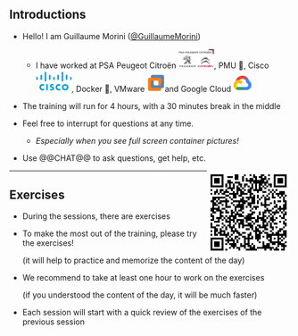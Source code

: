 ## Introductions

- Hello! I am Guillaume Morini ([@GuillaumeMorini])
   - I have worked at PSA Peugeot Citroën <img src="images/psa.jpeg" alt="PSA" width="64"/>, PMU 🏇, Cisco <img src="images/cisco2.png" alt="Cisco" width="64"/>, Docker 🐳, VMware <img src="images/vmware.png" alt="VMware" width="32"/>and Google Cloud <img src="images/google_cloud.png" alt="Google Cloud" width="32"/>

- The training will run for 4 hours, with a 30 minutes break in the middle

- Feel free to interrupt for questions at any time. 
  - *Especially when you see full screen container pictures!*

- Use @@CHAT@@ to ask questions, get help, etc.

<img src="images/slack-qr-code.png" alt="Slack QR Code" width="150" align="right"/>

[@GuillaumeMorini]: https://twitter.com/GuillaumeMorini

---

## Exercises

- During the sessions, there are exercises

- To make the most out of the training, please try the exercises!

  (it will help to practice and memorize the content of the day)

- We recommend to take at least one hour to work on the exercises

  (if you understood the content of the day, it will be much faster)

- Each session will start with a quick review of the exercises of the previous session
